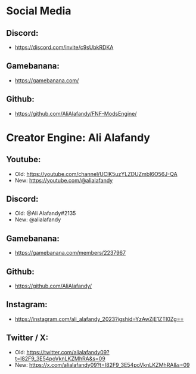 # Social Media
## Discord:
- https://discord.com/invite/c9sUbkRDKA
## Gamebanana:
- https://gamebanana.com/
## Github:
- https://github.com/AliAlafandy/FNF-ModsEngine/

# Creator Engine: Ali Alafandy
## Youtube:
- Old: https://youtube.com/channel/UClK5uzYLZDUZmbI6O56J-QA
- New: https://youtube.com/@alialafandy
## Discord:
- Old: @Ali Alafandy#2135
- New: @alialafandy
## Gamebanana:
- https://gamebanana.com/members/2237967
## Github:
- https://github.com/AliAlafandy/
## Instagram:
- https://instagram.com/ali_alafandy_2023?igshid=YzAwZjE1ZTI0Zg==
## Twitter / X:
- Old: https://twitter.com/alialafandy09?t=I82F9_3E54poVknLKZMhRA&s=09
- New: https://x.com/alialafandy09?t=I82F9_3E54poVknLKZMhRA&s=09
